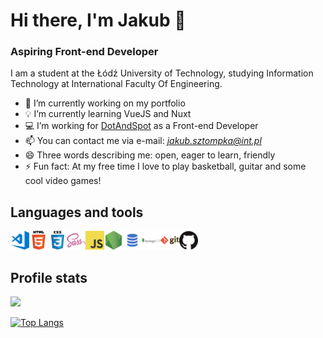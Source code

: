 # Hi there, I'm Jakub 👋
### Aspiring Front-end Developer

I am a student at the Łódź University of Technology, studying Information Technology at International Faculty Of Engineering.

- 🔭 I’m currently working on my portfolio
- :bulb: I’m currently learning VueJS and Nuxt
- 💻 I’m working for [DotAndSpot](https://www.dotandspot.pl/) as a Front-end Developer
- 📫 You can contact me via e-mail: *jakub.sztompka@int.pl*
- 😄 Three words describing me: open, eager to learn, friendly
- ⚡ Fun fact: At my free time I love to play basketball, guitar and some cool video games!

## Languages and tools
<img align="left" alt="Visual Studio Code" width="30px" src="https://raw.githubusercontent.com/github/explore/80688e429a7d4ef2fca1e82350fe8e3517d3494d/topics/visual-studio-code/visual-studio-code.png" />
<img align="left" alt="HTML5" width="30px" src="https://raw.githubusercontent.com/github/explore/80688e429a7d4ef2fca1e82350fe8e3517d3494d/topics/html/html.png" />
<img align="left" alt="CSS3" width="30px" src="https://raw.githubusercontent.com/github/explore/80688e429a7d4ef2fca1e82350fe8e3517d3494d/topics/css/css.png" />
<img align="left" alt="Sass" width="30px" src="https://raw.githubusercontent.com/github/explore/80688e429a7d4ef2fca1e82350fe8e3517d3494d/topics/sass/sass.png" />
<img align="left" alt="JavaScript" width="30px" src="https://raw.githubusercontent.com/github/explore/80688e429a7d4ef2fca1e82350fe8e3517d3494d/topics/javascript/javascript.png" />
<img align="left" alt="Node.js" width="30px" src="https://raw.githubusercontent.com/github/explore/80688e429a7d4ef2fca1e82350fe8e3517d3494d/topics/nodejs/nodejs.png" />
<img align="left" alt="SQL" width="30px" src="https://raw.githubusercontent.com/github/explore/80688e429a7d4ef2fca1e82350fe8e3517d3494d/topics/sql/sql.png" />
<img align="left" alt="MongoDB" width="30px" src="https://raw.githubusercontent.com/github/explore/80688e429a7d4ef2fca1e82350fe8e3517d3494d/topics/mongodb/mongodb.png" />
<img align="left" alt="Git" width="30px" src="https://raw.githubusercontent.com/github/explore/80688e429a7d4ef2fca1e82350fe8e3517d3494d/topics/git/git.png" />
<img alt="GitHub" width="30px" src="https://raw.githubusercontent.com/github/explore/78df643247d429f6cc873026c0622819ad797942/topics/github/github.png" />

## Profile stats
<img src="https://github-readme-stats.vercel.app/api?username=ProudBloom&&show_icons=true&theme=vue">

[![Top Langs](https://github-readme-stats.vercel.app/api/top-langs/?username=ProudBloom&hide=c%2B%2B,python&langs_count=7)](https://github.com/anuraghazra/github-readme-stats)
